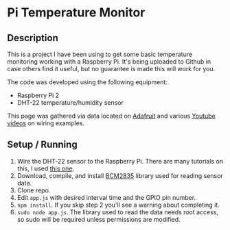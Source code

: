 # Pi Temperature Monitor

## Description
This is a project I have been using to get some basic temperature monitoring working with a Raspberry Pi.  It's being uploaded to Github in case others find it useful, but no guarantee is made this will work for you.

The code was developed using the following equipment:
* Raspberry Pi 2
* DHT-22 temperature/humidity sensor

This page was gathered via data located on [Adafruit](http://www.adafruit.com) and various [Youtube videos](https://www.youtube.com/watch?v=IHTnU1T8ETk) on wiring examples.


## Setup / Running
1. Wire the DHT-22 sensor to the Raspberry Pi.  There are many tutorials on this, I used [this one](https://www.youtube.com/watch?v=IHTnU1T8ETk).
2. Download, compile, and install [BCM2835](http://www.airspayce.com/mikem/bcm2835/) library used for reading sensor data.
3. Clone repo.
4. Edit `app.js` with desired interval time and the GPIO pin number.
5. `npm install`.  If you skip step 2 you'll see a warning about completing it.
6. `sudo node app.js`.  The library used to read the data needs root access, so sudo will be required unless permissions are modified.
